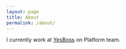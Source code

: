 ```yaml
---
layout: page
title: About
permalink: /about/
---
```


I currently work at [YesBoss](http://yesbossnow.com) on Platform team.
